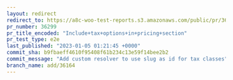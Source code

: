 ```yaml
---
layout: redirect
redirect_to: https://a8c-woo-test-reports.s3.amazonaws.com/public/pr/36299/e2e/index.html
pr_number: 36299
pr_title_encoded: "Include+tax+options+in+pricing+section"
pr_test_type: e2e
last_published: "2023-01-05 01:21:45 +0000"
commit_sha: b9fbaeff4610f95408f61b234c13e59f14bee2b2
commit_message: "Add custom resolver to use slug as id for tax classes"
branch_name: add/36164
---
```

